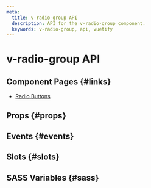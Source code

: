 ```yaml
---
meta:
  title: v-radio-group API
  description: API for the v-radio-group component.
  keywords: v-radio-group, api, vuetify
---
```


# v-radio-group API

<entry-ad />

## Component Pages {#links}

- [Radio Buttons](components/radio-buttons)

## Props {#props}

<api-section name="v-radio-group" section="props" />

## Events {#events}

<api-section name="v-radio-group" section="events" />

## Slots {#slots}

<api-section name="v-radio-group" section="slots" />

## SASS Variables {#sass}

<api-section name="v-radio-group" section="sass" />

<backmatter />
